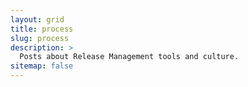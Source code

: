 ```yaml
---
layout: grid
title: process
slug: process
description: >
  Posts about Release Management tools and culture.
sitemap: false
---
```

